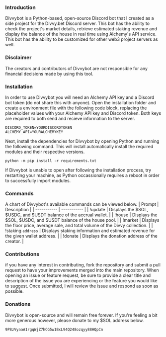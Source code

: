 ### Introduction
Divvybot is a Python-based, open-source Discord bot that I created as a side project for the Divvy.bet Discord server. This bot has the ability to check the project's market details, retrieve estimated staking revenue and display the balance of the house in real time using Alchemy's API service. This bot has the ability to be customized for other web3 project servers as well.

### Disclaimer
The creators and contributors of Divvybot are not responsible for any financial decisions made by using this tool.

### Installation
In order to use Divvybot you will need an Alchemy API key and a Discord bot token (do not share this with anyone).
Open the installation folder and create a environment file with the following code block, replacing the placeholder values with your Alchemy API key and Discord token. Both keys are required to both send and recieve information to the server.
```
DISCORD_TOKEN=YOURDISCORDTOKEN
ALCHEMY_API=YOURALCHEMYKEY
```
Next, install the dependencies for Divvybot by opening Python and running the following command. This will install automatically install the required modules and their respective versions.
```
python -m pip install -r requirements.txt
```
If Divvybot is unable to open after following the installation process, try restarting your machine, as Python occassionally requires a reboot in order to successfully import modules.

### Commands
A chart of Divvybot's available commands can be viewed below.
| Prompt | Description |
| ----------- | ----------- |
| !update | Displays the $SOL, $USDC, and $USDT balance of the accrual wallet. |
| !house | Displays the $SOL, $USDC, and $USDT balance of the house pool. |
| !market | Displays the floor price, average sale, and total volume of the Divvy collection. |
| !staking `address` | Displays staking information and estimated revenue for the given wallet address. |
| !donate | Displays the donation address of the creator. |

### Contributions
if you have any interest in contributing, fork the repository and submit a pull request to have your improvements merged into the main repository. When opening an issue or feature request, be sure to provide a clear title and description of the issue you are experiencing or the feature you would like to suggest. Once submitted, I will review the issue and respond as soon as possible.

### Donations
Divvybot is open-source and will remain free forever.
If you're feeling a bit more generous however, please donate to my $SOL address below.
```
9P8zVyaaA1rgqWjZ7hCG5w1BxL94Q248ozqyy88HQpCn
```

